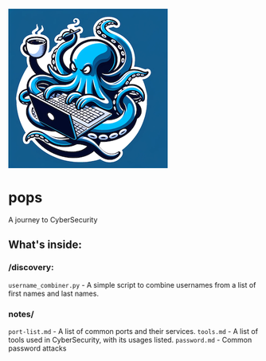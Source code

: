 ![pops.cafe](logo.png)

# pops

A journey to CyberSecurity

## What's inside:

### /discovery:

`username_combiner.py` - A simple script to combine usernames from a list of first names and last names.

### notes/

`port-list.md` - A list of common ports and their services.
`tools.md` - A list of tools used in CyberSecurity, with its usages listed.
`password.md` - Common password attacks
